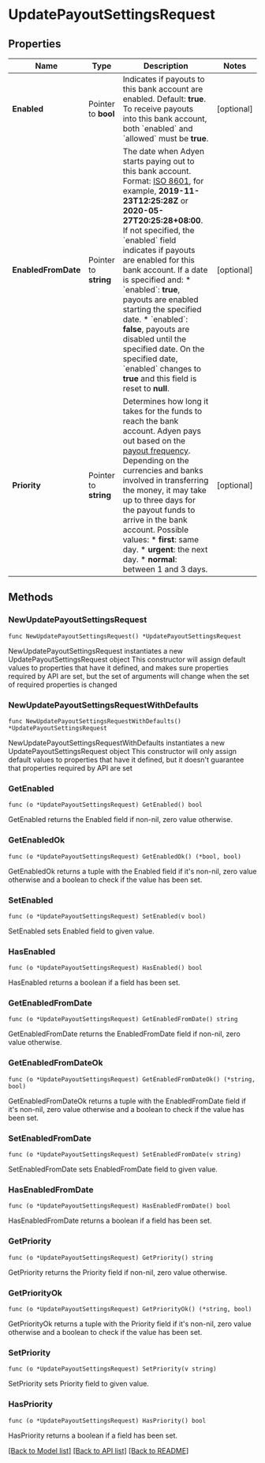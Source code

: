 # UpdatePayoutSettingsRequest

## Properties

Name | Type | Description | Notes
------------ | ------------- | ------------- | -------------
**Enabled** | Pointer to **bool** | Indicates if payouts to this bank account are enabled. Default: **true**.  To receive payouts into this bank account, both &#x60;enabled&#x60; and &#x60;allowed&#x60; must be **true**. | [optional] 
**EnabledFromDate** | Pointer to **string** | The date when Adyen starts paying out to this bank account.  Format: [ISO 8601](https://www.w3.org/TR/NOTE-datetime), for example, **2019-11-23T12:25:28Z** or **2020-05-27T20:25:28+08:00**.  If not specified, the &#x60;enabled&#x60; field indicates if payouts are enabled for this bank account.  If a date is specified and:  * &#x60;enabled&#x60;: **true**, payouts are enabled starting the specified date. * &#x60;enabled&#x60;: **false**, payouts are disabled until the specified date. On the specified date, &#x60;enabled&#x60; changes to **true** and this field is reset to **null**. | [optional] 
**Priority** | Pointer to **string** | Determines how long it takes for the funds to reach the bank account. Adyen pays out based on the [payout frequency](https://docs.adyen.com/account/getting-paid#payout-frequency). Depending on the currencies and banks involved in transferring the money, it may take up to three days for the payout funds to arrive in the bank account.   Possible values: * **first**: same day. * **urgent**: the next day. * **normal**: between 1 and 3 days. | [optional] 

## Methods

### NewUpdatePayoutSettingsRequest

`func NewUpdatePayoutSettingsRequest() *UpdatePayoutSettingsRequest`

NewUpdatePayoutSettingsRequest instantiates a new UpdatePayoutSettingsRequest object
This constructor will assign default values to properties that have it defined,
and makes sure properties required by API are set, but the set of arguments
will change when the set of required properties is changed

### NewUpdatePayoutSettingsRequestWithDefaults

`func NewUpdatePayoutSettingsRequestWithDefaults() *UpdatePayoutSettingsRequest`

NewUpdatePayoutSettingsRequestWithDefaults instantiates a new UpdatePayoutSettingsRequest object
This constructor will only assign default values to properties that have it defined,
but it doesn't guarantee that properties required by API are set

### GetEnabled

`func (o *UpdatePayoutSettingsRequest) GetEnabled() bool`

GetEnabled returns the Enabled field if non-nil, zero value otherwise.

### GetEnabledOk

`func (o *UpdatePayoutSettingsRequest) GetEnabledOk() (*bool, bool)`

GetEnabledOk returns a tuple with the Enabled field if it's non-nil, zero value otherwise
and a boolean to check if the value has been set.

### SetEnabled

`func (o *UpdatePayoutSettingsRequest) SetEnabled(v bool)`

SetEnabled sets Enabled field to given value.

### HasEnabled

`func (o *UpdatePayoutSettingsRequest) HasEnabled() bool`

HasEnabled returns a boolean if a field has been set.

### GetEnabledFromDate

`func (o *UpdatePayoutSettingsRequest) GetEnabledFromDate() string`

GetEnabledFromDate returns the EnabledFromDate field if non-nil, zero value otherwise.

### GetEnabledFromDateOk

`func (o *UpdatePayoutSettingsRequest) GetEnabledFromDateOk() (*string, bool)`

GetEnabledFromDateOk returns a tuple with the EnabledFromDate field if it's non-nil, zero value otherwise
and a boolean to check if the value has been set.

### SetEnabledFromDate

`func (o *UpdatePayoutSettingsRequest) SetEnabledFromDate(v string)`

SetEnabledFromDate sets EnabledFromDate field to given value.

### HasEnabledFromDate

`func (o *UpdatePayoutSettingsRequest) HasEnabledFromDate() bool`

HasEnabledFromDate returns a boolean if a field has been set.

### GetPriority

`func (o *UpdatePayoutSettingsRequest) GetPriority() string`

GetPriority returns the Priority field if non-nil, zero value otherwise.

### GetPriorityOk

`func (o *UpdatePayoutSettingsRequest) GetPriorityOk() (*string, bool)`

GetPriorityOk returns a tuple with the Priority field if it's non-nil, zero value otherwise
and a boolean to check if the value has been set.

### SetPriority

`func (o *UpdatePayoutSettingsRequest) SetPriority(v string)`

SetPriority sets Priority field to given value.

### HasPriority

`func (o *UpdatePayoutSettingsRequest) HasPriority() bool`

HasPriority returns a boolean if a field has been set.


[[Back to Model list]](../README.md#documentation-for-models) [[Back to API list]](../README.md#documentation-for-api-endpoints) [[Back to README]](../README.md)



